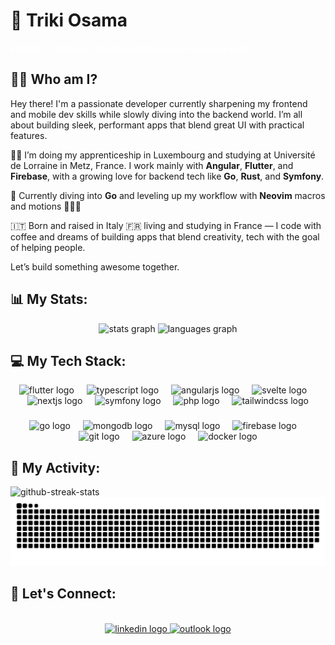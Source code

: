 # 💫 Triki Osama
<p><strong><code style="color:white;">Digital Craftsman (Frontend/Mobile/Soon-To-Be-Backend)</code></strong></p>

## 🕵️‍♂️ Who am I?

Hey there! I'm a passionate developer currently sharpening my frontend and mobile dev skills while slowly diving into the backend world. I’m all about building sleek, performant apps that blend great UI with practical features.

👨‍💻 I’m doing my apprenticeship in Luxembourg and studying at Université de Lorraine in Metz, France. I work mainly with **Angular**, **Flutter**, and **Firebase**, with a growing love for backend tech like **Go**, **Rust**, and **Symfony**.

🔧 Currently diving into **Go** and leveling up my workflow with **Neovim** macros and motions 🧙‍♂️✨

🇮🇹 Born and raised in Italy 🇫🇷 living and studying in France — I code with coffee and dreams of building apps that blend creativity, tech with the goal of helping people.

Let’s build something awesome together.
<!-- 
###

<div align="center" style="align-items: center; justify-content: center; gap: 10px;">
  <div style="background-color: #000000; padding: 4px 8px; height: 21px; display: flex; width: fit-content; align-items: center; white-space: nowrap">
  <h2 style="color:#00FF13; border: none; font-family: 'Courier'; font-size: 20px; font-weight: normal;">You're the visitor number</h2>
  </div>
  <img src="https://profile-counter.glitch.me/IlTriki/count.svg?" />
</div>
-->


###
## 📊 My Stats:

<div align="center">
  <picture>
    <source media="(prefers-color-scheme: dark)" srcset="https://github-readme-stats.vercel.app/api?username=IlTriki&hide_title=false&hide_rank=false&show_icons=true&include_all_commits=false&count_private=true&disable_animations=false&theme=cobalt&locale=en&hide_border=false" />
    <source media="(prefers-color-scheme: light)" srcset="https://github-readme-stats.vercel.app/api?username=IlTriki&hide_title=false&hide_rank=false&show_icons=true&include_all_commits=false&count_private=true&disable_animations=false&theme=default&locale=en&hide_border=false" />
    <img src="https://github-readme-stats.vercel.app/api?username=IlTriki&hide_title=false&hide_rank=false&show_icons=true&include_all_commits=false&count_private=true&disable_animations=false&theme=cobalt&locale=en&hide_border=false" height="150" alt="stats graph" />
  </picture>
  <picture>
    <source media="(prefers-color-scheme: dark)" srcset="https://github-readme-stats.vercel.app/api/top-langs?username=IlTriki&locale=en&hide_title=false&layout=compact&card_width=320&langs_count=5&theme=cobalt&hide_border=false" />
    <source media="(prefers-color-scheme: light)" srcset="https://github-readme-stats.vercel.app/api/top-langs?username=IlTriki&locale=en&hide_title=false&layout=compact&card_width=320&langs_count=5&theme=default&hide_border=false" />
    <img src="https://github-readme-stats.vercel.app/api/top-langs?username=IlTriki&locale=en&hide_title=false&layout=compact&card_width=320&langs_count=5&theme=cobalt&hide_border=false" height="150" alt="languages graph" />
  </picture>
</div>

###

## 💻 My Tech Stack:
<div align="center">
  <img src="https://cdn.jsdelivr.net/gh/devicons/devicon/icons/flutter/flutter-original.svg" height="40" alt="flutter logo"  />
  <img width="12" />
  <img src="https://cdn.jsdelivr.net/gh/devicons/devicon/icons/typescript/typescript-original.svg" height="40" alt="typescript logo"  />
  <img width="12" />
  <img src="https://cdn.jsdelivr.net/gh/devicons/devicon/icons/angularjs/angularjs-plain.svg" height="40" alt="angularjs logo"  />
  <img width="12" />
  <img src="https://cdn.jsdelivr.net/gh/devicons/devicon/icons/svelte/svelte-original.svg" height="40" alt="svelte logo"  />
  <img width="12" />
  <img src="https://cdn.jsdelivr.net/gh/devicons/devicon/icons/nextjs/nextjs-original.svg" height="40" alt="nextjs logo"  />
  <img width="12" />
  <img src="https://cdn.jsdelivr.net/gh/devicons/devicon/icons/symfony/symfony-original.svg" height="40" alt="symfony logo"  />
  <img width="12" />
  <img src="https://cdn.jsdelivr.net/gh/devicons/devicon/icons/php/php-original.svg" height="40" alt="php logo"  />
  <img width="12" />
  <img src="https://cdn.jsdelivr.net/gh/devicons/devicon/icons/tailwindcss/tailwindcss-original-wordmark.svg" height="40" alt="tailwindcss logo"  />
</div>

###

<div align="center">
  <img src="https://cdn.jsdelivr.net/gh/devicons/devicon/icons/go/go-original.svg" height="40" alt="go logo"  />
  <img width="12" />
  <img src="https://cdn.jsdelivr.net/gh/devicons/devicon/icons/mongodb/mongodb-plain-wordmark.svg" height="40" alt="mongodb logo"  />
  <img width="12" />
  <img src="https://cdn.jsdelivr.net/gh/devicons/devicon/icons/mysql/mysql-plain-wordmark.svg" height="40" alt="mysql logo"  />
  <img width="12" />
  <img src="https://cdn.jsdelivr.net/gh/devicons/devicon/icons/firebase/firebase-plain-wordmark.svg" height="40" alt="firebase logo"  />
  <img width="12" />
  <img src="https://cdn.jsdelivr.net/gh/devicons/devicon/icons/git/git-plain-wordmark.svg" height="40" alt="git logo"  />
  <img width="12" />
  <img src="https://cdn.jsdelivr.net/gh/devicons/devicon/icons/azure/azure-original-wordmark.svg" height="40" alt="azure logo"  />
  <img width="12" />
  <img src="https://cdn.jsdelivr.net/gh/devicons/devicon/icons/docker/docker-original-wordmark.svg" height="40" alt="docker logo"  />
</div>

###

## 🐍 My Activity:
<picture>
  <source media="(prefers-color-scheme: dark)" srcset="https://nirzak-streak-stats.vercel.app/?user=IlTriki&theme=dark&hide_border=false" />
  <source media="(prefers-color-scheme: light)" srcset="https://nirzak-streak-stats.vercel.app/?user=IlTriki&theme=light&hide_border=false" />
  <img alt="github-streak-stats" src="https://nirzak-streak-stats.vercel.app/?user=IlTriki&theme=dark&hide_border=false" />
</picture>
<br clear="both">

<picture>
  <source media="(prefers-color-scheme: dark)" srcset="https://raw.githubusercontent.com/IlTriki/IlTriki/output/github-snake-dark.svg" />
  <source media="(prefers-color-scheme: light)" srcset="https://raw.githubusercontent.com/IlTriki/IlTriki/output/github-snake.svg" />
  <img alt="github-snake" src="https://raw.githubusercontent.com/IlTriki/IlTriki/output/github-snake.svg" />
</picture>

###

## 🤝 Let's Connect:
<br clear="both">

<div align="center">
  <a href="https://www.linkedin.com/in/osama-triki-072155222/" target="_blank">
    <img src="https://content.linkedin.com/content/dam/me/business/en-us/amp/xbu/linkedin-revised-brand-guidelines/home/fg/brand-homepg-please-note-icon-dsk-v01.png/jcr:content/renditions/brand-homepg-please-note-icon-dsk-v01-2x.png" 
    height="35" alt="linkedin logo"  />
  </a>
  <a href="mailto:osamatriki@outlook.com" target="_blank">
  <img src="https://cdn-dynmedia-1.microsoft.com/is/content/microsoftcorp/Icon-Outlook-28x281?resMode=sharp2&op_usm=1.5,0.65,15,0&qlt=85" height="35" alt="outlook logo"  />
  </a>

</div>

###
